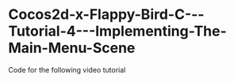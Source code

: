 Cocos2d-x-Flappy-Bird-C---Tutorial-4---Implementing-The-Main-Menu-Scene
=======================================================================

Code for the following video tutorial 

